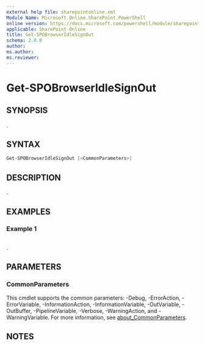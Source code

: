 ```yaml
---
external help file: sharepointonline.xml
Module Name: Microsoft.Online.SharePoint.PowerShell
online version: https://docs.microsoft.com/powershell/module/sharepoint-online/get-spobrowseridlesignout
applicable: SharePoint Online
title: Get-SPOBrowserIdleSignOut
schema: 2.0.0
author:
ms.author:
ms.reviewer:
---
```


# Get-SPOBrowserIdleSignOut

## SYNOPSIS

.

## SYNTAX

```powershell
Get-SPOBrowserIdleSignOut [<CommonParameters>]
```

## DESCRIPTION

.

## EXAMPLES

### Example 1

```powershell

```

.

## PARAMETERS

### CommonParameters

This cmdlet supports the common parameters: -Debug, -ErrorAction, -ErrorVariable, -InformationAction, -InformationVariable, -OutVariable, -OutBuffer, -PipelineVariable, -Verbose, -WarningAction, and -WarningVariable. For more information, see [about_CommonParameters](https://go.microsoft.com/fwlink/p/?LinkID=113216).

## NOTES

